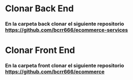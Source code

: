 # Clonar Back End
### En la carpeta back clonar el siguiente repositorio https://github.com/bcrr666/ecommerce-services

# Clonar Front End
### En la carpeta front clonar el siguiente repositorio https://github.com/bcrr666/ecommerce
